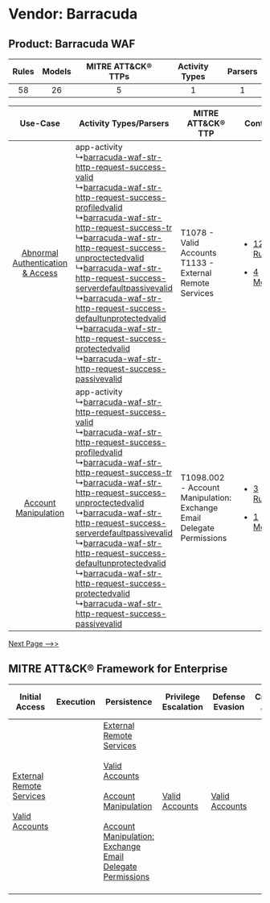 Vendor: Barracuda
=================
Product: Barracuda WAF
----------------------
| Rules | Models | MITRE ATT&CK® TTPs | Activity Types | Parsers |
|:-----:|:------:|:------------------:|:--------------:|:-------:|
|  58   |   26   |         5          |       1        |    1    |

|    Use-Case    | Activity Types/Parsers    | MITRE ATT&CK® TTP    | Content    |
|:----:| ---- | ---- | ---- |
| [Abnormal Authentication & Access](../../../UseCases/uc_abnormal_authentication_&_access.md) |  app-activity<br> ↳[barracuda-waf-str-http-request-success-valid](Ps/pC_barracudawafstrhttprequestsuccessvalid.md)<br> ↳[barracuda-waf-str-http-request-success-profiledvalid](Ps/pC_barracudawafstrhttprequestsuccessprofiledvalid.md)<br> ↳[barracuda-waf-str-http-request-success-tr](Ps/pC_barracudawafstrhttprequestsuccesstr.md)<br> ↳[barracuda-waf-str-http-request-success-unproctectedvalid](Ps/pC_barracudawafstrhttprequestsuccessunproctectedvalid.md)<br> ↳[barracuda-waf-str-http-request-success-serverdefaultpassivevalid](Ps/pC_barracudawafstrhttprequestsuccessserverdefaultpassivevalid.md)<br> ↳[barracuda-waf-str-http-request-success-defaultunprotectedvalid](Ps/pC_barracudawafstrhttprequestsuccessdefaultunprotectedvalid.md)<br> ↳[barracuda-waf-str-http-request-success-protectedvalid](Ps/pC_barracudawafstrhttprequestsuccessprotectedvalid.md)<br> ↳[barracuda-waf-str-http-request-success-passivevalid](Ps/pC_barracudawafstrhttprequestsuccesspassivevalid.md)<br> | T1078 - Valid Accounts<br>T1133 - External Remote Services<br>    | [<ul><li>12 Rules</li></ul><ul><li>4 Models</li></ul>](RM/r_m_barracuda_barracuda_waf_Abnormal_Authentication_&_Access.md) |
|    [Account Manipulation](../../../UseCases/uc_account_manipulation.md)    |  app-activity<br> ↳[barracuda-waf-str-http-request-success-valid](Ps/pC_barracudawafstrhttprequestsuccessvalid.md)<br> ↳[barracuda-waf-str-http-request-success-profiledvalid](Ps/pC_barracudawafstrhttprequestsuccessprofiledvalid.md)<br> ↳[barracuda-waf-str-http-request-success-tr](Ps/pC_barracudawafstrhttprequestsuccesstr.md)<br> ↳[barracuda-waf-str-http-request-success-unproctectedvalid](Ps/pC_barracudawafstrhttprequestsuccessunproctectedvalid.md)<br> ↳[barracuda-waf-str-http-request-success-serverdefaultpassivevalid](Ps/pC_barracudawafstrhttprequestsuccessserverdefaultpassivevalid.md)<br> ↳[barracuda-waf-str-http-request-success-defaultunprotectedvalid](Ps/pC_barracudawafstrhttprequestsuccessdefaultunprotectedvalid.md)<br> ↳[barracuda-waf-str-http-request-success-protectedvalid](Ps/pC_barracudawafstrhttprequestsuccessprotectedvalid.md)<br> ↳[barracuda-waf-str-http-request-success-passivevalid](Ps/pC_barracudawafstrhttprequestsuccesspassivevalid.md)<br> | T1098.002 - Account Manipulation: Exchange Email Delegate Permissions<br> | [<ul><li>3 Rules</li></ul><ul><li>1 Models</li></ul>](RM/r_m_barracuda_barracuda_waf_Account_Manipulation.md)    |
[Next Page -->>](2_ds_barracuda_barracuda_waf.md)

MITRE ATT&CK® Framework for Enterprise
--------------------------------------
| Initial Access                                                                                                                                   | Execution | Persistence                                                                                                                                                                                                                                                                                                                                 | Privilege Escalation                                                | Defense Evasion                                                     | Credential Access | Discovery | Lateral Movement | Collection                                                                                                                                                            | Command and Control                                                                                                                       | Exfiltration | Impact |
| ------------------------------------------------------------------------------------------------------------------------------------------------ | --------- | ------------------------------------------------------------------------------------------------------------------------------------------------------------------------------------------------------------------------------------------------------------------------------------------------------------------------------------------- | ------------------------------------------------------------------- | ------------------------------------------------------------------- | ----------------- | --------- | ---------------- | --------------------------------------------------------------------------------------------------------------------------------------------------------------------- | ----------------------------------------------------------------------------------------------------------------------------------------- | ------------ | ------ |
| [External Remote Services](https://attack.mitre.org/techniques/T1133)<br><br>[Valid Accounts](https://attack.mitre.org/techniques/T1078)<br><br> |           | [External Remote Services](https://attack.mitre.org/techniques/T1133)<br><br>[Valid Accounts](https://attack.mitre.org/techniques/T1078)<br><br>[Account Manipulation](https://attack.mitre.org/techniques/T1098)<br><br>[Account Manipulation: Exchange Email Delegate Permissions](https://attack.mitre.org/techniques/T1098/002)<br><br> | [Valid Accounts](https://attack.mitre.org/techniques/T1078)<br><br> | [Valid Accounts](https://attack.mitre.org/techniques/T1078)<br><br> |                   |           |                  | [Email Collection](https://attack.mitre.org/techniques/T1114)<br><br>[Email Collection: Email Forwarding Rule](https://attack.mitre.org/techniques/T1114/003)<br><br> | [Proxy: Multi-hop Proxy](https://attack.mitre.org/techniques/T1090/003)<br><br>[Proxy](https://attack.mitre.org/techniques/T1090)<br><br> |              |        |